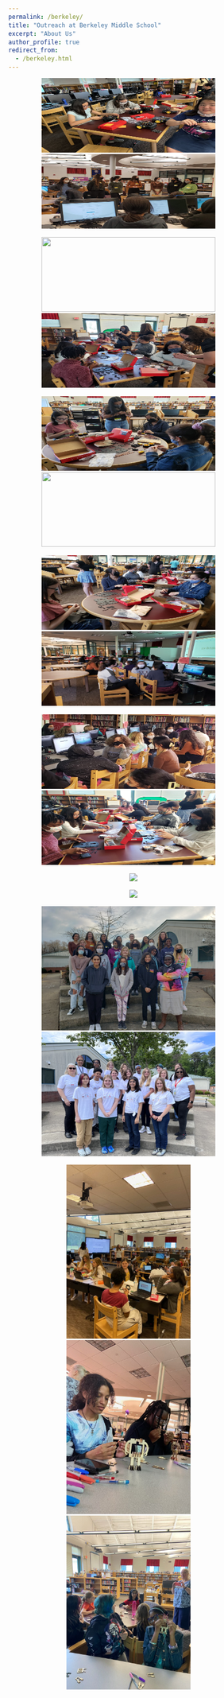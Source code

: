 ```yaml
---
permalink: /berkeley/
title: "Outreach at Berkeley Middle School"
excerpt: "About Us"
author_profile: true
redirect_from: 
  - /berkeley.html
---
```


<p align="center">
  <img src= "/images/Volunteering Photos/IMG_0298.jpg" width="350" height="150" > 
  &nbsp;&nbsp;&nbsp;&nbsp;
  
  <img src= "/images/Volunteering Photos/20220208_155131.jpg" width="350" height="150" >
  &nbsp;&nbsp;&nbsp;&nbsp;
</p>

<p align="center">
  <img src= "/images/Volunteering Photos/20220322_162557.jpg" width="350" height="150" >
  &nbsp;&nbsp;&nbsp;&nbsp;
  
  <img src= "/images/Volunteering Photos/20220412_155418.jpg" width="350" height="150" >
  &nbsp;&nbsp;&nbsp;&nbsp;
</p>

<p align="center">
  <img src= "/images/Volunteering Photos/20220412_155507.jpg" width="350" height="150" >
  &nbsp;&nbsp;&nbsp;&nbsp;
  
  <img src= "/images/Volunteering Photos/20220222_160445.jpg" width="350" height="150" >
  &nbsp;&nbsp;&nbsp;&nbsp;
</p>

<p align="center">
  <img src= "/images/Volunteering Photos/20220412_155159.jpg" width="350" height="150" >
  &nbsp;&nbsp;&nbsp;&nbsp;
  
  <img src= "/images/Volunteering Photos/20220208_160132.jpg" width="350" height="150" >
  &nbsp;&nbsp;&nbsp;&nbsp;
</p>

<p align="center">
  <img src= "/images/Volunteering Photos/20220208_160244.jpg" width="350" height="150" >
  &nbsp;&nbsp;&nbsp;&nbsp;
  
  <img src= "/images/Volunteering Photos/20220412_155145.jpg" width="350" height="150" >
  &nbsp;&nbsp;&nbsp;&nbsp;
</p>

<p align="center">
  <img src= "/images/Volunteering Photos/robotics_gif_1.gif">
</p>

<p align="center">
  <img src= "/images/Volunteering Photos/robotics_gif2.gif">
</p>

<p align="center">
  <img src= "/images/Volunteering Photos/20220208_164621.jpg" width="350" height="250" >
  &nbsp;&nbsp;&nbsp;&nbsp;
  
  <img src= "/images/Volunteering Photos/IMG_7023.jpg" width="350" height="250" >
  &nbsp;&nbsp;&nbsp;&nbsp;
</p>

<p align="center">
  <img src= "/images/Volunteering Photos/IMG_0815.jpg" width="250" height="350" >
  &nbsp;&nbsp;&nbsp;&nbsp;
  
  <img src= "/images/Volunteering Photos/IMG_0380.jpg" width="250" height="350" >
  &nbsp;&nbsp;&nbsp;&nbsp;

  <img src= "/images/Volunteering Photos/IMG_0392.jpg" width="250" height="350" >
  &nbsp;&nbsp;&nbsp;&nbsp;
</p>
